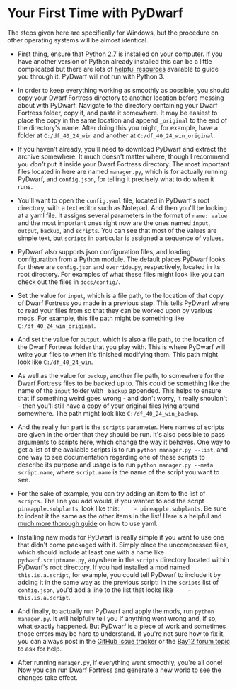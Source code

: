 # Your First Time with PyDwarf

The steps given here are specifically for Windows, but the procedure on other operating systems will be almost identical.

- First thing, ensure that [Python 2.7](https://www.python.org/download/releases/2.7.8/) is installed on your computer. If you have another version of Python already installed this can be a little complicated but there are lots of [helpful resources](http://stackoverflow.com/questions/4583367/how-to-run-multiple-python-version-on-windows) available to guide you through it. PyDwarf will not run with Python 3.

- In order to keep everything working as smoothly as possible, you should copy your Dwarf Fortress directory to another location before messing about with PyDwarf. Navigate to the directory containing your Dwarf Fortress folder, copy it, and paste it somewhere. It may be easiest to place the copy in the same location and append `_original` to the end of the directory's name. After doing this you might, for example, have a folder at `C:/df_40_24_win` and another at `C:/df_40_24_win_original`.

- If you haven't already, you'll need to download PyDwarf and extract the archive somewhere. It much doesn't matter where, though I recommend you *don't* put it inside your Dwarf Fortress directory. The most important files located in here are named `manager.py`, which is for actually running PyDwarf, and `config.json`, for telling it precisely what to do when it runs.

- You'll want to open the `config.yaml` file, located in PyDwarf's root directory, with a text editor such as Notepad. And then you'll be looking at a yaml file. It assigns several parameters in the format of `name: value` and the most important ones right now are the ones named `input`, `output`, `backup`, and `scripts`. You can see that most of the values are simple text, but `scripts` in particular is assigned a sequence of values.

- PyDwarf also supports json configuration files, and loading configuration from a Python module. The default places PyDwarf looks for these are `config.json` and `override.py`, respectively, located in its root directory. For examples of what these files might look like you can check out the files in `docs/config/`.

- Set the value for `input`, which is a file path, to the location of that copy of Dwarf Fortress you made in a previous step. This tells PyDwarf where to read your files from so that they can be worked upon by various mods. For example, this file path might be something like `C:/df_40_24_win_original`.

- And set the value for `output`, which is also a file path, to the location of the Dwarf Fortress folder that you play with. This is where PyDwarf will write your files to when it's finished modifying them. This path might look like `C:/df_40_24_win`.

- As well as the value for `backup`, another file path, to somewhere for the Dwarf Fortress files to be backed up to. This could be something like the name of the `input` folder with `_backup` appended. This helps to ensure that if something weird goes wrong - and don't worry, it really shouldn't - then you'll still have a copy of your original files lying around somewhere. The path might look like `C:/df_40_24_win_backup`.

- And the really fun part is the `scripts` parameter. Here names of scripts are given in the order that they should be run. It's also possible to pass arguments to scripts here, which change the way it behaves. One way to get a list of the available scripts is to run `python manager.py --list`, and one way to see documentation regarding one of these scripts to describe its purpose and usage is to run `python manager.py --meta script.name`, where `script.name` is the name of the script you want to see.

- For the sake of example, you can try adding an item to the list of `scripts`. The line you add would, if you wanted to add the script `pineapple.subplants`, look like this: `    - pineapple.subplants`. Be sure to indent it the same as the other items in the list! Here's a helpful and [much more thorough guide](http://symfony.com/doc/current/components/yaml/yaml_format.html) on how to use yaml.

- Installing new mods for PyDwarf is really simple if you want to use one that didn't come packaged with it. Simply place the uncompressed files, which should include at least one with a name like `pydwarf.scriptname.py`, anywhere in the `scripts` directory located within PyDwarf's root directory. If you had installed a mod named `this.is.a.script`, for example, you could tell PyDwarf to include it by adding it in the same way as the previous script: In the `scripts` list of `config.json`, you'd add a line to the list that looks like `    - this.is.a.script`.

- And finally, to actually run PyDwarf and apply the mods, run `python manager.py`. It will helpfully tell you if anything went wrong and, if so, what exactly happened. But PyDwarf is a piece of work and sometimes those errors may be hard to understand. If you're not sure how to fix it, you can always post in the [GitHub issue tracker](https://github.com/pineapplemachine/PyDwarf/issues) or the [Bay12 forum topic](http://www.bay12forums.com/smf/index.php?topic=150857.msg6239158#msg6239158) to ask for help.

- After running `manager.py`, if everything went smoothly, you're all done! Now you can run Dwarf Fortress and generate a new world to see the changes take effect.
